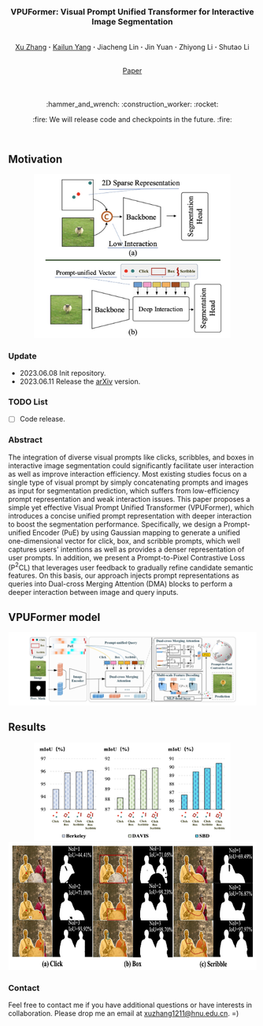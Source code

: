 ### <p align="center">VPUFormer: Visual Prompt Unified Transformer for Interactive Image Segmentation
<br>
<div align="center">
  <a href="https://www.researchgate.net/profile/Zhang-Xu-48/research" target="_blank">Xu&nbsp;Zhang</a> <b>&middot;</b>
  <a href="https://www.researchgate.net/profile/Kailun-Yang" target="_blank">Kailun&nbsp;Yang</a> <b>&middot;</b>
  Jiacheng&nbsp;Lin</a> <b>&middot;</b>
  Jin&nbsp;Yuan</a> <b>&middot;</b>
  Zhiyong&nbsp;Li</a> <b>&middot;</b>
  Shutao&nbsp;Li</a>
  <br> <br>

  <a href="https://arxiv.org/pdf/2306.06656.pdf" target="_blank">Paper</a>

####

[comment]: <> (  <a href="https://arxiv.org/" target="_blank">Demo Video &#40;Youtube&#41;</a> &emsp;)

[comment]: <> (  <a href="https://arxiv.org/" target="_blank">演示视频 &#40;B站&#41;</a> &emsp;)
</div>
<br>
<p align="center">:hammer_and_wrench: :construction_worker: :rocket:</p>
<p align="center">:fire: We will release code and checkpoints in the future. :fire:</p>
<br>


## Motivation
<div align=center>
<img src="assets/motivation.jpg"  width="400" height="333">
</div>

### Update
- 2023.06.08 Init repository.
- 2023.06.11 Release the [arXiv](https://arxiv.org/abs/2306.06656) version.

### TODO List
- [ ] Code release. 

### Abstract
The integration of diverse visual prompts like clicks, scribbles, and boxes in interactive image segmentation could significantly facilitate user interaction as well as improve interaction efficiency. Most existing studies focus on a single type of visual prompt by simply concatenating prompts and images as input for segmentation prediction, which suffers from low-efficiency prompt representation and weak interaction issues. This paper proposes a simple yet effective Visual Prompt Unified Transformer (VPUFormer), which introduces a concise unified prompt representation with deeper interaction to boost the segmentation performance. Specifically, we design a Prompt-unified Encoder (PuE) by using Gaussian mapping to generate a unified one-dimensional vector for click, box, and scribble prompts, which well captures users' intentions as well as provides a denser representation of user prompts. In addition, we present a Prompt-to-Pixel Contrastive Loss (P$^2$CL) that leverages user feedback to gradually refine candidate semantic features. On this basis, our approach injects prompt representations as queries into Dual-cross Merging Attention (DMA) blocks to perform a deeper interaction between image and query inputs. 


## VPUFormer model

![VPUFormer](assets/network.jpg)


## Results

<div align=center>
<img src="assets/compare_prompts.jpg"  width="400" height="200">
</div>

<div align=center>
<img src="assets/comparison.jpg"  width="700" height="260">
</div>


### Contact
Feel free to contact me if you have additional questions or have interests in collaboration. Please drop me an email at xuzhang1211@hnu.edu.cn. =)
